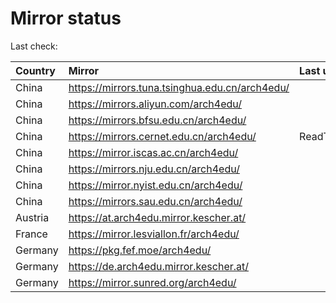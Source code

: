 <script src="./time.js"></script>
# Mirror status
Last check: <script type="text/javascript">localize(1744385130.5849798);</script>

|Country|Mirror|Last update|
|:------|:-----|:----------|
|China|https://mirrors.tuna.tsinghua.edu.cn/arch4edu/|<script type="text/javascript">localize(1744354038);</script>|
|China|https://mirrors.aliyun.com/arch4edu/|<script type="text/javascript">localize(1744354038);</script>|
|China|https://mirrors.bfsu.edu.cn/arch4edu/|<script type="text/javascript">localize(1744354038);</script>|
|China|https://mirrors.cernet.edu.cn/arch4edu/|ReadTimeout|
|China|https://mirror.iscas.ac.cn/arch4edu/|<script type="text/javascript">localize(1744354038);</script>|
|China|https://mirrors.nju.edu.cn/arch4edu/|<script type="text/javascript">localize(1744267563);</script>|
|China|https://mirror.nyist.edu.cn/arch4edu/|<script type="text/javascript">localize(1744354038);</script>|
|China|https://mirrors.sau.edu.cn/arch4edu/|<script type="text/javascript">localize(1731653531);</script>|
|Austria|https://at.arch4edu.mirror.kescher.at/|<script type="text/javascript">localize(1744354038);</script>|
|France|https://mirror.lesviallon.fr/arch4edu/|<script type="text/javascript">localize(1744354038);</script>|
|Germany|https://pkg.fef.moe/arch4edu/|<script type="text/javascript">localize(1744354038);</script>|
|Germany|https://de.arch4edu.mirror.kescher.at/|<script type="text/javascript">localize(1744354038);</script>|
|Germany|https://mirror.sunred.org/arch4edu/|<script type="text/javascript">localize(1744354038);</script>|

<script src="./tablefilter/tablefilter.js"></script>
<script src="./table.js"></script>